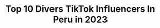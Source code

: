 ---
title: Top 10 Divers TikTok Influencers In Peru in 2023
description: >-
  Find top divers TikTok influencers in Peru in 2023. Most popular hashtags: #parati #peru #humor #fyp.
platform: TikTok
hits: 33
text_top: See the most popular TikTok accounts on inBeat.
text_bottom: Our search engine aggregates 33 TikTok influencers like this in Peru for you to contact.
profiles:
  - username: "gabrielamanchegoc"
    fullname: >-
      Gabriela Manchego C
    bio: >-
      🌸 Historias reales y más 🌸 Por diversión
    location: "Peru"
    followers: 36200
    engagement: 290
    commentsToLikes: 0.066892
    id: ck9rpctglgur10j78prato5b4
    verified: false
    hashtags: "#casosreales, #embarazo, #greenscreen, #historiasreales"
  - username: "wanderlust21e"
    fullname: >-
      NADIA 😜🇵🇪
    bio: >-
      🇵🇪🌳🐝✈️PERUVIAN GIRL📸📝🐈🇵🇪 Sólo por diversión 😜 ✌Más amor, menos odio✌
    location: "Peru"
    followers: 94600
    engagement: 783
    commentsToLikes: 0.305478
    id: ckdi7rizo9tet0j23fz437pm0
    verified: false
    hashtags: "#humor, #protagonista, #wanderlust21e, #xyzcba"
  - username: "johanshimfer"
    fullname: >-
      Johan Fernando Palomino Pinedo
    bio: >-
      Solo soy Herore por Diversión :v
    location: "Peru"
    followers: 3142
    engagement: 918
    commentsToLikes: 0.064790
    id: ckbw5wn8ly44r0j23jsn46p0e
    verified: false
    hashtags: "#caradeshock, #otaku, #loserschallenge, #peru"
  - username: "dxysx_leonor_cabrera"
    fullname: >-
      Dayse Leonor Cabrera 🌴🌞
    bio: >-
      SOLO POR DIVERSIÓN !!!🤪 ✨🇵🇪 Un poco de todo😄
    location: "Peru"
    followers: 3622
    engagement: 820
    commentsToLikes: 0.015290
    id: ckacg20bvtekt0i78ixp0ygll
    verified: false
    hashtags: "#2020, #notforyou, #greenscreen, #covid"
  - username: "neisersmith"
    fullname: >-
      Neiser Smith
    bio: >-
      ✨Sin DIVERSIÓN no hay vida✨ 17 años / Peruano 🇵🇪 Instagram: Neiser Smith
    location: "Peru"
    followers: 7185
    engagement: 769
    commentsToLikes: 0.033142
    id: ck9ev9olxhhcz0j787xv0nx2a
    verified: false
    hashtags: "#parati, #art, #arte, #foryou"
  - username: "julyiglemakeup"
    fullname: >-
      July
    bio: >-
      La vida son instantes. Vívelos✨✨🤗 IG: @julyiglesiasmakeup 🇵🇪
    location: "Peru"
    followers: 140900
    engagement: 1096
    commentsToLikes: 0.045178
    id: ckcj1j4mv3vw80j235vqt74k2
    verified: false
    hashtags: "#tiktokvideo, #funnyvideos, #diversion, #vivir"
  - username: "chiarabardales"
    fullname: >-
      Chiara Bardales
    bio: >-
      Para más sonrisas 😜 #teamsonrisa 100k?
    location: "Peru"
    followers: 93400
    engagement: 728
    commentsToLikes: 0.089620
    id: ck9eol5c3ozp40j78r3yitglh
    verified: false
    hashtags: "#jajaja, #comedia, #xyzbca, #mamaehija"
  - username: "ximediazm"
    fullname: >-
      Quemena Diaz
    bio: >-
      Amo actuar, hacer reír y ser mamá de Joaquin!! síganme en Insta ximeactriz 🤪
    location: "Peru"
    followers: 100800
    engagement: 690
    commentsToLikes: 0.009551
    id: ckbaguwxd8qg70j236yufmyj3
    verified: false
    hashtags: "#diversion, #tiktok, #cuarentena, #bebe"
  - username: "vasitojuniorblas"
    fullname: >-
      Vasito Junior blas
    bio: >-
      INSTRAGAM: @vasitojunior_oficial
    location: "Peru"
    followers: 15080
    engagement: 545
    commentsToLikes: 0.013134
    id: ck9ewze8pp2qp0j78w8v0dghg
    verified: false
    hashtags: "#yoenlafiesta, #circo, #parati, #1000razones"
  - username: "marisol.apaza25"
    fullname: >-
      Marisol Apaza
    bio: >-
      💥🧨🄴🅂🄲🅄🄰🄳🅁🄾🄽 🄳🄸🄽🄰🄼🄸🅃🄰 🧨💥🅄🄽🄸🄴🄽🄳🄾❤️🄿🄰🄸🅂🄴🅂🧨💥🇵🇪
    location: "Peru"
    followers: 10100
    engagement: 2664
    commentsToLikes: 0.215760
    id: ckavitymcr8lj0j23mzfsurzt
    verified: false
    hashtags: "#peru, #trend, #lima, #escuadrondinamita"
---